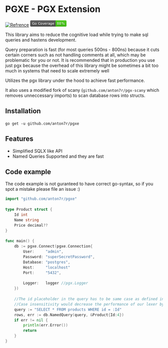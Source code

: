 # PGXE - PGX Extension

[![Refrence](https://godoc.org/github.com/anton7r/pgxe?status.svg)](https://pkg.go.dev/github.com/anton7r/pgxe)
![Coverage](./coverage_badge.png)

This library aims to reduce the cognitive load while trying to make sql queries and hastens development.

Query preparation is fast (for most queries 500ns - 800ns) because it cuts certain corners such as not handling comments at all, which may be problematic for you or not.
It is recommended that in production you use just pgx because the overhead of this library might be sometimes a bit too much in systems that need to scale extremely well

Utilizes the pgx library under the hood to achieve fast performance.

It also uses a modified fork of scany (`github.com/anton7r/pgx-scany` which removes unneccessary imports) to scan database rows into structs.

## Installation

`go get -u github.com/anton7r/pgxe`

## Features

- Simplified SQLX like API
- Named Queries Supported and they are fast

## Code example

The code example is not guranteed to have correct go-syntax, so if you spot a mistake please file an issue :)

```go
import "github.com/anton7r/pgxe"

type Product struct {
    Id int
    Name string
    Price decimal??
}

func main() {
    db := pgxe.Connect(pgxe.Connection{
        User:     "admin",
        Password: "superSecretPassword",
        Database: "postgres",
        Host:     "localhost"
        Port:     "5432",

        Logger:   logger //pgx.Logger
    })

    //The id placeholder in the query has to be same case as defined in the struct so that the field can be found
    //Case insensitivity would decrease the performance of our lexer by at the worst case ~5x, so it is better for it to be case sensitive
    query := "SELECT * FROM products WHERE id = :Id"
    rows, err := db.NamedQuery(query, &Product{Id:4})
    if err != nil {
        println(err.Error())
        return
    }
}
```
